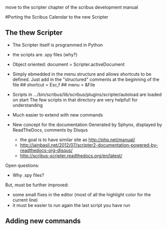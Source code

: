 move to the scripter chapter of the scribus development manual


#Porting the Scribus Calendar to the new Scripter

## The thew Scripter

- The Scripter itself is programmed in Python

- the scripts are .spy files (why?)

- Object oriented:
  document = Scripter.activeDocument
   
- Simply ebmedded in the menu structure and allows shortcuts to be defined.
  Just add in the "structured" comments at the beginning of the file
      ## shortcut = Esc,f
      ## menu = &File

- Scripts in .../bin/scribus/lib/scribus/plugins/scripter/autoload are loaded on start
  The few scripts in that directory are very helpful! for understanding 

- Much easier to extend with new commands

- New concept for the documentation
  Generated by Sphynx, displayed by ReadTheDocs, comments by Disqus
  - the goal is to have similar site as http://php.net/manual/
  - http://jainbasil.net/2012/07/scripter2-documentation-powered-by-readthedocs-org-disqus/
  - http://scribus-scripter.readthedocs.org/en/latest/

Open questions:
 - Why .spy files?

But, must be further improved:
- some small fixes in the editor (most of all the highlight color for the current line)
- it must be easier to run again the last script you have run


## Adding new commands

